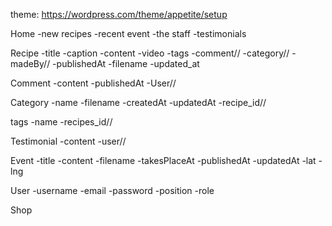 theme: https://wordpress.com/theme/appetite/setup

Home
-new recipes
-recent event
-the staff
-testimonials

Recipe
-title
-caption
-content
-video
-tags
-comment//
-category//
-madeBy//
-publishedAt
-filename
-updated_at

Comment
-content
-publishedAt
-User//

Category
-name
-filename
-createdAt
-updatedAt
-recipe_id//

tags
-name
-recipes_id//

Testimonial
-content
-user//

Event
-title
-content
-filename
-takesPlaceAt
-publishedAt
-updatedAt
-lat
-lng

User
-username
-email
-password
-position
-role

Shop